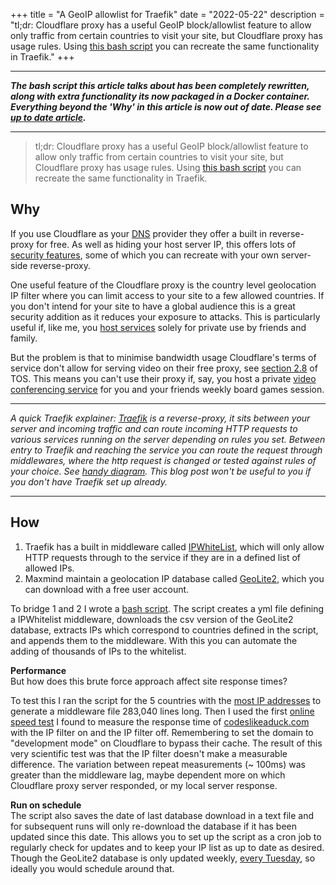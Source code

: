 +++
title = "A GeoIP allowlist for Traefik"
date = "2022-05-22"
description = "tl;dr: Cloudflare proxy has a useful GeoIP block/allowlist feature to allow only traffic from certain countries to visit your site, but Cloudflare proxy has usage rules. Using [this bash script](https://github.com/mpdcampbell/traefik-geo-ipwhitelist) you can recreate the same functionality in Traefik."
+++

---
**_The bash script this article talks about has been completely rewritten, along with extra functionality its now packaged in a Docker container. Everything beyond the 'Why' in this article is now out of date. Please see [up to date article](https://www.codeslikeaduck.com/posts/geoipwhitelistdocker/)._**

---

> tl;dr: Cloudflare proxy has a useful GeoIP block/allowlist feature to allow only traffic from certain countries to visit your site, but Cloudflare proxy has usage rules. Using [this bash script](https://github.com/mpdcampbell/traefik-geo-ipwhitelist) you can recreate the same functionality in Traefik.

## Why

If you use Cloudflare as your [DNS](https://www.cloudflare.com/en-gb/learning/dns/what-is-dns/) provider they offer a built in reverse-proxy for free. As well as hiding your host server IP, this offers lots of [security features](https://developers.cloudflare.com/fundamentals/get-started/concepts/how-cloudflare-works/), some of which you can recreate with your own server-side reverse-proxy. 

One useful feature of the Cloudflare proxy is the country level geolocation IP filter where you can limit access to your site to a few allowed countries. If you don't intend for your site to have a global audience this is a great security addition as it reduces your exposure to attacks. This is particularly useful if, like me, you [host services](https://github.com/mpdcampbell/selfhosted-services) solely for private use by friends and family. 

But the problem is that to minimise bandwidth usage Cloudflare's terms of service don't allow for serving video on their free proxy, see [section 2.8](https://www.cloudflare.com/en-gb/terms/) of TOS. This means you can't use their proxy if, say, you host a private [video conferencing service](https://github.com/mpdcampbell/selfhosted-services#jitsi) for you and your friends weekly board games session.  

---

_A quick Traefik explainer: [Traefik](https://github.com/traefik/traefik#readme) is a reverse-proxy, it sits between your server and incoming traffic and can route incoming HTTP requests to various services running on the server depending on rules you set. Between entry to Traefik and reaching the service you can route the request through middlewares, where the http request is changed or tested against rules of your choice. See [handy diagram](https://doc.traefik.io/traefik/middlewares/overview/). This blog post won't be useful to you if you don't have Traefik set up already._

---

## How

1. Traefik has a built in middleware called [IPWhiteList](https://doc.traefik.io/traefik/middlewares/http/ipwhitelist/), which will only allow HTTP requests through to the service if they are in a defined list of allowed IPs. 
2. Maxmind maintain a geolocation IP database called [GeoLite2](https://dev.maxmind.com/GeoIP/geolite2-free-geolocation-data?lang=en), which you can download with a free user account.

To bridge 1 and 2 I wrote a [bash script](https://github.com/mpdcampbell/traefik-geo-ipwhitelist). The script creates a yml file defining a IPWhitelist middleware, downloads the csv version of the GeoLite2 database, extracts IPs which correspond to countries defined in the script, and appends them to the middleware. With this you can automate the adding of thousands of IPs to the whitelist. 

**Performance**  
But how does this brute force approach affect site response times?</br>
 
To test this I ran the script for the 5 countries with the [most IP addresses](https://www.ip2location.com/reports/internet-ip-address-2022-report) to generate a middleware file 283,040 lines long. Then I used the first [online speed test](https://www.uptrends.com/tools/website-speed-test) I found to measure the response time of [codeslikeaduck.com](https://xkcd.com/244/) with the IP filter on and the IP filter off. Remembering to set the domain to "development mode" on Cloudflare to bypass their cache. The result of this very scientific test was that the IP filter doesn't make a measurable difference. The variation between repeat measurements (~ 100ms) was greater than the middleware lag, maybe dependent more on which Cloudflare proxy server responded, or my local server response.

**Run on schedule**  
The script also saves the date of last database download in a text file and for subsequent runs will only re-download the database if it has been updated since this date. This allows you to set up the script as a cron job to regularly check for updates and to keep your IP list as up to date as desired. Though the GeoLite2 database is only updated weekly, [every Tuesday](https://support.maxmind.com/hc/en-us/articles/4408216129947-Download-and-Update-Databases), so ideally you would schedule around that.   
